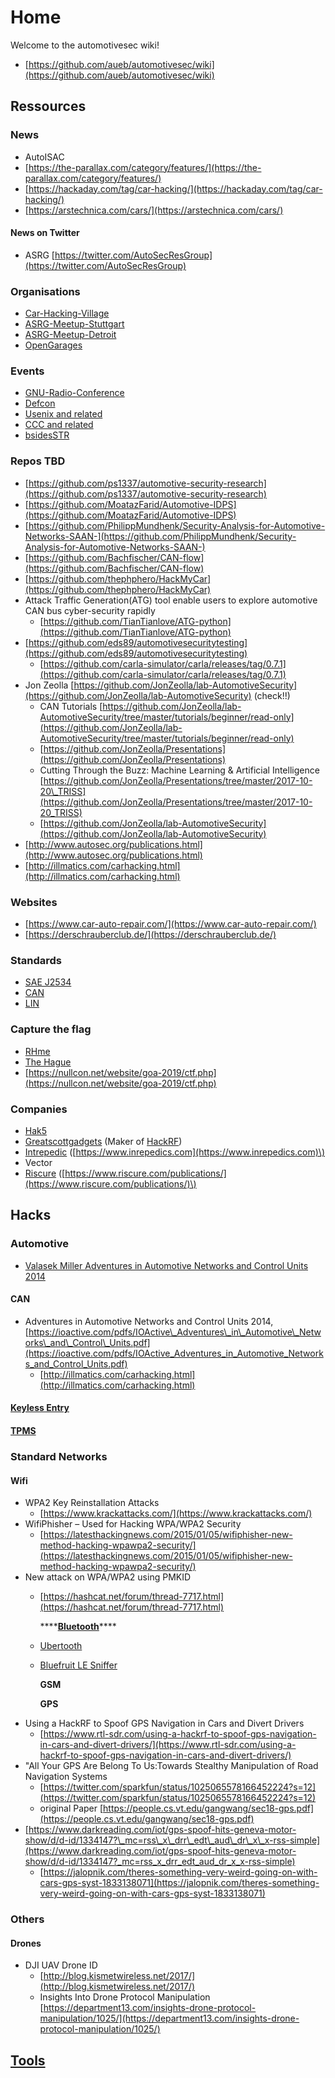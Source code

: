 # Home

Welcome to the automotivesec wiki!

* [https://github.com/aueb/automotivesec/wiki](https://github.com/aueb/automotivesec/wiki)

## Ressources

### News

* AutoISAC
* [https://the-parallax.com/category/features/](https://the-parallax.com/category/features/)
* [https://hackaday.com/tag/car-hacking/](https://hackaday.com/tag/car-hacking/)
* [https://arstechnica.com/cars/](https://arstechnica.com/cars/)

#### News on Twitter

* ASRG [https://twitter.com/AutoSecResGroup](https://twitter.com/AutoSecResGroup)

### Organisations

* [Car-Hacking-Village](https://app.gitbook.com/@andreas-uebener/s/automotivesecwiki/~/edit/drafts/-LltocEE0eoa0ISbWERV/car-hacking-village)
* [ASRG-Meetup-Stuttgart](https://app.gitbook.com/@andreas-uebener/s/automotivesecwiki/~/edit/drafts/-LltocEE0eoa0ISbWERV/asrg-meetup-stuttgart)
* [ASRG-Meetup-Detroit](https://app.gitbook.com/@andreas-uebener/s/automotivesecwiki/~/edit/drafts/-LltocEE0eoa0ISbWERV/asrg-meetup-detroit)
* [OpenGarages](https://app.gitbook.com/@andreas-uebener/s/automotivesecwiki/~/edit/drafts/-LltocEE0eoa0ISbWERV/opengarages)

### Events

* [GNU-Radio-Conference](events-1/events/gnuradioconference/)
* [Defcon](events-1/events/defcon/)
* [Usenix and related](https://github.com/aueb/automotivesec/tree/d7d5885dbca30ae236e28c269a4a465e393ad706/Usenix/README.md)
* [CCC and related](events-1/events/c3x/)
* [bsidesSTR](https://github.com/aueb/automotivesec/tree/d7d5885dbca30ae236e28c269a4a465e393ad706/bsidesSTR/README.md)

### Repos TBD

* [https://github.com/ps1337/automotive-security-research](https://github.com/ps1337/automotive-security-research)
* [https://github.com/MoatazFarid/Automotive-IDPS](https://github.com/MoatazFarid/Automotive-IDPS)
* [https://github.com/PhilippMundhenk/Security-Analysis-for-Automotive-Networks-SAAN-](https://github.com/PhilippMundhenk/Security-Analysis-for-Automotive-Networks-SAAN-)
* [https://github.com/Bachfischer/CAN-flow](https://github.com/Bachfischer/CAN-flow)
* [https://github.com/thephphero/HackMyCar](https://github.com/thephphero/HackMyCar)
* Attack Traffic Generation\(ATG\) tool enable users to explore automotive CAN bus cyber-security rapidly 
  * [https://github.com/TianTianlove/ATG-python](https://github.com/TianTianlove/ATG-python)
* [https://github.com/eds89/automotivesecuritytesting](https://github.com/eds89/automotivesecuritytesting)
  * [https://github.com/carla-simulator/carla/releases/tag/0.7.1](https://github.com/carla-simulator/carla/releases/tag/0.7.1)
* Jon Zeolla [https://github.com/JonZeolla/lab-AutomotiveSecurity](https://github.com/JonZeolla/lab-AutomotiveSecurity) \(check!!\)
  * CAN Tutorials [https://github.com/JonZeolla/lab-AutomotiveSecurity/tree/master/tutorials/beginner/read-only](https://github.com/JonZeolla/lab-AutomotiveSecurity/tree/master/tutorials/beginner/read-only)
  * [https://github.com/JonZeolla/Presentations](https://github.com/JonZeolla/Presentations)
  * Cutting Through the Buzz: Machine Learning & Artificial Intelligence [https://github.com/JonZeolla/Presentations/tree/master/2017-10-20\_TRISS](https://github.com/JonZeolla/Presentations/tree/master/2017-10-20_TRISS)
  * [https://github.com/JonZeolla/lab-AutomotiveSecurity](https://github.com/JonZeolla/lab-AutomotiveSecurity)
* [http://www.autosec.org/publications.html](http://www.autosec.org/publications.html)
* [http://illmatics.com/carhacking.html](http://illmatics.com/carhacking.html)

### Websites

* [https://www.car-auto-repair.com/](https://www.car-auto-repair.com/)
* [https://derschrauberclub.de/](https://derschrauberclub.de/)

### Standards

* [SAE J2534](https://github.com/aueb/automotivesec/tree/d7d5885dbca30ae236e28c269a4a465e393ad706/SAE-J2534/README.md)
* [CAN](tools/can/)
* [LIN](https://github.com/aueb/automotivesec/tree/d7d5885dbca30ae236e28c269a4a465e393ad706/LIN/README.md)

### Capture the flag

* [RHme](https://github.com/aueb/automotivesec/tree/d7d5885dbca30ae236e28c269a4a465e393ad706/RHme/README.md)
* [The Hague](https://github.com/aueb/automotivesec/tree/d7d5885dbca30ae236e28c269a4a465e393ad706/The%20Hague/README.md)
* [https://nullcon.net/website/goa-2019/ctf.php](https://nullcon.net/website/goa-2019/ctf.php)

### Companies

* [Hak5](https://github.com/aueb/automotivesec/tree/d7d5885dbca30ae236e28c269a4a465e393ad706/Hak5/README.md)
* [Greatscottgadgets](https://github.com/aueb/automotivesec/tree/d7d5885dbca30ae236e28c269a4a465e393ad706/Greatscottgadgets/README.md) \(Maker of [HackRF](https://github.com/aueb/automotivesec/tree/d7d5885dbca30ae236e28c269a4a465e393ad706/HackRF/README.md)\)
* [Intrepedic](https://github.com/aueb/automotivesec/tree/d7d5885dbca30ae236e28c269a4a465e393ad706/Intrepedic/README.md) \([https://www.inrepedics.com](https://www.inrepedics.com)\)
* Vector
* [Riscure](https://github.com/aueb/automotivesec/tree/d7d5885dbca30ae236e28c269a4a465e393ad706/Riscure/README.md) \([https://www.riscure.com/publications/](https://www.riscure.com/publications/)\)

## Hacks

### Automotive

* [Valasek Miller Adventures in Automotive Networks and Control Units 2014](https://github.com/aueb/automotivesec/tree/d7d5885dbca30ae236e28c269a4a465e393ad706/Adventures-in%20Automotive-Networks-and-Control-Units-2014/README.md)

#### CAN

* Adventures in Automotive Networks and Control Units 2014,  [https://ioactive.com/pdfs/IOActive\_Adventures\_in\_Automotive\_Networks\_and\_Control\_Units.pdf](https://ioactive.com/pdfs/IOActive_Adventures_in_Automotive_Networks_and_Control_Units.pdf)
  * [http://illmatics.com/carhacking.html](http://illmatics.com/carhacking.html)

#### [Keyless Entry](tools/keylessentry.md)

#### [TPMS](tools/tpms.md)

### Standard Networks

#### Wifi

* WPA2 Key Reinstallation Attacks
  * [https://www.krackattacks.com/](https://www.krackattacks.com/)
* WifiPhisher – Used for Hacking WPA/WPA2 Security 
  * [https://latesthackingnews.com/2015/01/05/wifiphisher-new-method-hacking-wpawpa2-security/](https://latesthackingnews.com/2015/01/05/wifiphisher-new-method-hacking-wpawpa2-security/)
* New attack on WPA/WPA2 using PMKID
  * [https://hashcat.net/forum/thread-7717.html](https://hashcat.net/forum/thread-7717.html)

    \*\*\*\*[**Bluetooth**](https://github.com/aueb/automotivesec/tree/d7d5885dbca30ae236e28c269a4a465e393ad706/Bluetooth/README.md)\*\*\*\*

  * [Ubertooth](https://github.com/aueb/automotivesec/tree/d7d5885dbca30ae236e28c269a4a465e393ad706/Ubertooth/README.md)
  * [Bluefruit LE Sniffer](https://github.com/aueb/automotivesec/tree/d7d5885dbca30ae236e28c269a4a465e393ad706/BluefruitLESniffer/README.md)

    **GSM**

    **GPS**
* Using a HackRF to Spoof GPS Navigation in Cars and Divert Drivers
  * [https://www.rtl-sdr.com/using-a-hackrf-to-spoof-gps-navigation-in-cars-and-divert-drivers/](https://www.rtl-sdr.com/using-a-hackrf-to-spoof-gps-navigation-in-cars-and-divert-drivers/)
* "All Your GPS Are Belong To Us:Towards Stealthy Manipulation of Road Navigation Systems
  * [https://twitter.com/sparkfun/status/1025065578166452224?s=12](https://twitter.com/sparkfun/status/1025065578166452224?s=12)
  * original Paper [https://people.cs.vt.edu/gangwang/sec18-gps.pdf](https://people.cs.vt.edu/gangwang/sec18-gps.pdf)
* [https://www.darkreading.com/iot/gps-spoof-hits-geneva-motor-show/d/d-id/1334147?\_mc=rss\_x\_drr\_edt\_aud\_dr\_x\_x-rss-simple](https://www.darkreading.com/iot/gps-spoof-hits-geneva-motor-show/d/d-id/1334147?_mc=rss_x_drr_edt_aud_dr_x_x-rss-simple)
  * [https://jalopnik.com/theres-something-very-weird-going-on-with-cars-gps-syst-1833138071](https://jalopnik.com/theres-something-very-weird-going-on-with-cars-gps-syst-1833138071)

### Others

#### Drones

* DJI UAV Drone ID 
  * [http://blog.kismetwireless.net/2017/](http://blog.kismetwireless.net/2017/)
  * Insights Into Drone Protocol Manipulation [https://department13.com/insights-drone-protocol-manipulation/1025/](https://department13.com/insights-drone-protocol-manipulation/1025/)

## [Tools](https://github.com/aueb/automotivesec/tree/d7d5885dbca30ae236e28c269a4a465e393ad706/Tools/README.md)

